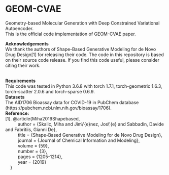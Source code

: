 # GEOM-CVAE

Geometry-based Molecular Generation with Deep Constrained Variational Autoencoder. <br>
This is the official code implementation of GEOM-CVAE paper. 

<b>Acknowledgements</b> <br/>
We thank the authors of Shape-Based Generative Modeling for de Novo Drug Design[1] for releasing their code. The code in this repository is based on their source code release. If you find this code useful, please consider citing their work.

<br/>
<b>Requirements</b> <br/>
This code was tested in Python 3.6.8 with torch 1.7.1, torch-geometric 1.6.3, torch-scatter 2.0.6 and torch-sparse 0.6.9.

<br/>
<b>Datasets</b> <br/>
The AID1706 Bioassay data for COVID-19 in PubChem database (https://pubchem.ncbi.nlm.nih.gov/bioassay/1706).

<br/>
<b>Reference:</b> <br/>
[1]. @article{Miha2019Shapebased,<br>
&nbsp;&nbsp;&nbsp;&nbsp;&nbsp;&nbsp;&nbsp;&nbsp;&nbsp; author = {Skalic, Miha and Jim\'{e}nez, Jos\'{e} and Sabbadin, Davide and Fabritiis, Gianni De},<br>
&nbsp;&nbsp;&nbsp;&nbsp;&nbsp;&nbsp;&nbsp;&nbsp;&nbsp; title = {Shape-Based Generative Modeling for de Novo Drug Design},<br>
&nbsp;&nbsp;&nbsp;&nbsp;&nbsp;&nbsp;&nbsp;&nbsp;&nbsp; journal = {Journal of Chemical Information and Modeling},<br>
&nbsp;&nbsp;&nbsp;&nbsp;&nbsp;&nbsp;&nbsp;&nbsp;&nbsp; volume = {59},<br>
&nbsp;&nbsp;&nbsp;&nbsp;&nbsp;&nbsp;&nbsp;&nbsp;&nbsp; number = {3},<br>
&nbsp;&nbsp;&nbsp;&nbsp;&nbsp;&nbsp;&nbsp;&nbsp;&nbsp; pages = {1205-1214},<br>
&nbsp;&nbsp;&nbsp;&nbsp;&nbsp;&nbsp;&nbsp;&nbsp;&nbsp; year = {2019}<br>
  &nbsp;&nbsp;&nbsp; }
